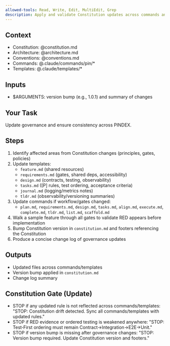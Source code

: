```yaml
---
allowed-tools: Read, Write, Edit, MultiEdit, Grep
description: Apply and validate Constitution updates across commands and templates
---
```


## Context

- Constitution: @constitution.md
- Architecture: @architecture.md
- Conventions: @conventions.md
- Commands: @.claude/commands/pin/\*
- Templates: @.claude/templates/\*

## Inputs

- $ARGUMENTS: version bump (e.g., 1.0.1) and summary of changes

## Your Task

Update governance and ensure consistency across PINDEX.

## Steps

1. Identify affected areas from Constitution changes (principles, gates, policies)
2. Update templates:
   - `feature.md` (shared resources)
   - `requirements.md` (gates, shared deps, accessibility)
   - `design.md` (contracts, testing, observability)
   - `tasks.md` ([P] rules, test ordering, acceptance criteria)
   - `journal.md` (logging/metrics notes)
   - `tldr.md` (observability/versioning summaries)
3. Update commands if workflow/gates changed:
   - `plan.md`, `requirements.md`, `design.md`, `tasks.md`, `align.md`, `execute.md`, `complete.md`, `tldr.md`, `list.md`, `scaffold.md`
4. Walk a sample feature through all gates to validate RED appears before implementation
5. Bump Constitution version in `constitution.md` and footers referencing the Constitution
6. Produce a concise change log of governance updates

## Outputs

- Updated files across commands/templates
- Version bump applied in `constitution.md`
- Change log summary

## Constitution Gate (Update)

- STOP if any updated rule is not reflected across commands/templates:
  "STOP: Constitution drift detected. Sync all commands/templates with updated rules."
- STOP if RED evidence or ordered testing is weakened anywhere:
  "STOP: Test‑First ordering must remain Contract→Integration→E2E→Unit."
- STOP if version bump is missing after governance changes:
  "STOP: Version bump required. Update Constitution version and footers."
